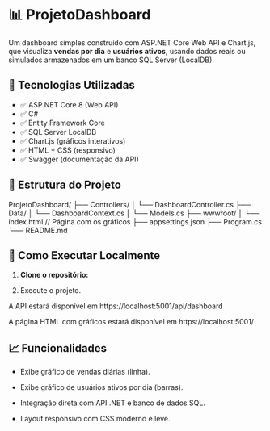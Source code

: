 # 📊 ProjetoDashboard

Um dashboard simples construído com ASP.NET Core Web API e Chart.js, que visualiza **vendas por dia** e **usuários ativos**, usando dados reais ou simulados armazenados em um banco SQL Server (LocalDB).

## 🚀 Tecnologias Utilizadas

- ✅ ASP.NET Core 8 (Web API)
- ✅ C#
- ✅ Entity Framework Core
- ✅ SQL Server LocalDB
- ✅ Chart.js (gráficos interativos)
- ✅ HTML + CSS (responsivo)
- ✅ Swagger (documentação da API)


## 📁 Estrutura do Projeto

ProjetoDashboard/
├── Controllers/
│ └── DashboardController.cs
├── Data/
│ └── DashboardContext.cs
│ └── Models.cs
├── wwwroot/
│ └── index.html // Página com os gráficos
├── appsettings.json
├── Program.cs
└── README.md


## 🔧 Como Executar Localmente

1. **Clone o repositório:**
    
2. Execute o projeto.

  A API estará disponível em https://localhost:5001/api/dashboard
  
  A página HTML com gráficos estará disponível em https://localhost:5001/

## 📈 Funcionalidades

-  Exibe gráfico de vendas diárias (linha).
  
-  Exibe gráfico de usuários ativos por dia (barras).
  
-  Integração direta com API .NET e banco de dados SQL.
  
-  Layout responsivo com CSS moderno e leve.


